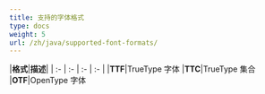 ```yaml
---
title: 支持的字体格式
type: docs
weight: 5
url: /zh/java/supported-font-formats/
---
```


|**格式**|**描述**|
| :- | :- | :- | :- |
|**TTF**|TrueType 字体
|**TTC**|TrueType 集合
|**OTF**|OpenType 字体
